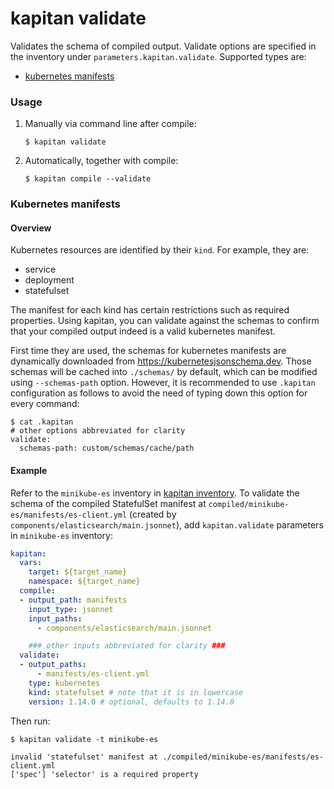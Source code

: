 # kapitan validate

Validates the schema of compiled output. Validate options are specified in the inventory under `parameters.kapitan.validate`. Supported types are:

- [kubernetes manifests](#Kubernetes-manife)

### Usage

1. Manually via command line after compile:

   ```
   $ kapitan validate
   ```

2. Automatically, together with compile:

   ```
   $ kapitan compile --validate
   ```

### Kubernetes manifests

#### Overview

Kubernetes resources are identified by their `kind`. For example, they are:

- service
- deployment
- statefulset

The manifest for each kind has certain restrictions such as required properties. Using kapitan, you can validate against the schemas to confirm that your compiled output indeed is a valid kubernetes manifest.

First time they are used, the schemas for kubernetes manifests are dynamically downloaded from https://kubernetesjsonschema.dev. Those schemas will be cached into `./schemas/` by default, which can be modified using `--schemas-path` option. However, it is recommended to use `.kapitan` configuration as follows to avoid the need of typing down this option for every command: 

```shell
$ cat .kapitan
# other options abbreviated for clarity
validate:
  schemas-path: custom/schemas/cache/path
```

#### Example

Refer to the `minikube-es` inventory in [kapitan inventory](#kapitan-inventory). To validate the schema of the compiled StatefulSet manifest at `compiled/minikube-es/manifests/es-client.yml` (created by `components/elasticsearch/main.jsonnet`), add `kapitan.validate` parameters in `minikube-es` inventory:

```yaml
kapitan:
  vars:
    target: ${target_name}
    namespace: ${target_name}
  compile:
  - output_path: manifests
    input_type: jsonnet
    input_paths:
      - components/elasticsearch/main.jsonnet

    ### other inputs abbreviated for clarity ###
  validate:
  - output_paths:
      - manifests/es-client.yml
    type: kubernetes
    kind: statefulset # note that it is in lowercase
    version: 1.14.0 # optional, defaults to 1.14.0
```

Then run:

```
$ kapitan validate -t minikube-es

invalid 'statefulset' manifest at ./compiled/minikube-es/manifests/es-client.yml
['spec'] 'selector' is a required property
```

